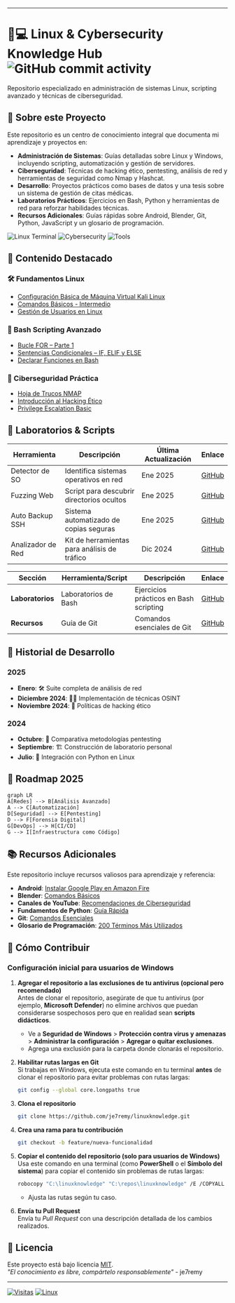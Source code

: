 
---

# 🐧💻 Linux & Cybersecurity Knowledge Hub ![GitHub commit activity](https://img.shields.io/github/commit-activity/m/je7remy/linuxknowledge?color=blue&label=Updates)

Repositorio especializado en administración de sistemas Linux, scripting avanzado y técnicas de ciberseguridad.

## 📌 Sobre este Proyecto

Este repositorio es un centro de conocimiento integral que documenta mi aprendizaje y proyectos en:

- **Administración de Sistemas**: Guías detalladas sobre Linux y Windows, incluyendo scripting, automatización y gestión de servidores.
- **Ciberseguridad**: Técnicas de hacking ético, pentesting, análisis de red y herramientas de seguridad como Nmap y Hashcat.
- **Desarrollo**: Proyectos prácticos como bases de datos y una tesis sobre un sistema de gestión de citas médicas.
- **Laboratorios Prácticos**: Ejercicios en Bash, Python y herramientas de red para reforzar habilidades técnicas.
- **Recursos Adicionales**: Guías rápidas sobre Android, Blender, Git, Python, JavaScript y un glosario de programación.

![Linux Terminal](https://img.shields.io/badge/Shell-Bash-4EAA25?logo=gnu-bash&logoColor=white) ![Cybersecurity](https://img.shields.io/badge/Ciberseguridad-Pentesting-red) ![Tools](https://img.shields.io/badge/Herramientas-TCPdump%20|%20Wireshark%20|%20Nmap-orange)

## 🚀 Contenido Destacado

### 🛠️ Fundamentos Linux
- [Configuración Básica de Máquina Virtual Kali Linux](https://github.com/je7remy/linuxknowledge/blob/main/01-Sistemas-Operativos/Linux/0-%20Configuracion%20inicial/Configuración%20Básica%20de%20Máquina%20Virtual%20Kali%20Linux.md)
- [Comandos Básicos - Intermedio](https://github.com/je7remy/linuxknowledge/blob/main/01-Sistemas-Operativos/Linux/1-%20El%20Hacker%20Legendario%20%F0%9F%90%A7%F0%9F%90%8D%20-%20Fundamentos%2C%20Hacking%20y%20Certificaciones/1-%20Curso%20de%20Linux%20y%20Bash%20Scripting/1-%20Uso%20Básico%20de%20Linux/1-%20Comandos%20Basicos%20-%20Intermedio.md)
- [Gestión de Usuarios en Linux](https://github.com/je7remy/linuxknowledge/blob/main/01-Sistemas-Operativos/Linux/1-%20El%20Hacker%20Legendario%20%F0%9F%90%A7%F0%9F%90%8D%20-%20Fundamentos%2C%20Hacking%20y%20Certificaciones/1-%20Curso%20de%20Linux%20y%20Bash%20Scripting/1-%20Uso%20Básico%20de%20Linux/6-%20Gestión%20de%20Usuarios%20en%20Linux.md)

### 🧠 Bash Scripting Avanzado
- [Bucle FOR – Parte 1](https://github.com/je7remy/linuxknowledge/blob/main/01-Sistemas-Operativos/Linux/1-%20El%20Hacker%20Legendario%20%F0%9F%90%A7%F0%9F%90%8D%20-%20Fundamentos%2C%20Hacking%20y%20Certificaciones/1-%20Curso%20de%20Linux%20y%20Bash%20Scripting/5-%20Bucles/1-%20Bucle%20FOR%20–%20Parte%201.md)
- [Sentencias Condicionales – IF, ELIF y ELSE](https://github.com/je7remy/linuxknowledge/blob/main/01-Sistemas-Operativos/Linux/1-%20El%20Hacker%20Legendario%20%F0%9F%90%A7%F0%9F%90%8D%20-%20Fundamentos%2C%20Hacking%20y%20Certificaciones/1-%20Curso%20de%20Linux%20y%20Bash%20Scripting/4-%20Sentencias%20Condicionales/1-%20Sentencias%20Condicionales%20–%20IF%2C%20ELIF%20y%20ELSE.md)
- [Declarar Funciones en Bash](https://github.com/je7remy/linuxknowledge/blob/main/01-Sistemas-Operativos/Linux/1-%20El%20Hacker%20Legendario%20%F0%9F%90%A7%F0%9F%90%8D%20-%20Fundamentos%2C%20Hacking%20y%20Certificaciones/1-%20Curso%20de%20Linux%20y%20Bash%20Scripting/6-%20Funciones/1-%20Declarar%20Funciones%20en%20Bash.md)

### 🔐 Ciberseguridad Práctica
- [Hoja de Trucos NMAP](https://github.com/je7remy/linuxknowledge/blob/main/02-Ciberseguridad/5-%20reconocimiento/1-%20Nmap/1-%20Hoja%20de%20trucos%20NMAP.md)
- [Introducción al Hacking Ético](https://github.com/je7remy/linuxknowledge/blob/main/02-Ciberseguridad/4-%20Hacking%20Intermedio%20Teoria/Módulo%201%20Introducción%20al%20Hacking%20Ético%20y%20a%20las%20Pruebas%20de%20Penetración/2-%20Descripción%20General.md)
- [Privilege Escalation Basic](https://github.com/je7remy/linuxknowledge/blob/main/02-Ciberseguridad/3-%20hacking%20basico/4-%20privilege%20scalation/1-%20privilege%20scalation%20basic.md)

## 🧪 Laboratorios & Scripts

| Herramienta | Descripción | Última Actualización | Enlace |
|-------------|-------------|----------------------|--------|
| Detector de SO | Identifica sistemas operativos en red | Ene 2025 | [GitHub](https://github.com/je7remy/linuxknowledge/blob/main/01-Sistemas-Operativos/Linux/1-%20El%20Hacker%20Legendario%20%F0%9F%90%A7%F0%9F%90%8D%20-%20Fundamentos%2C%20Hacking%20y%20Certificaciones/1-%20Curso%20de%20Linux%20y%20Bash%20Scripting/9-%20Ejercicios%20Prácticos/9-%20Detector%20de%20Sistemas%20Operativos%20–%20PARTE%201.md) |
| Fuzzing Web | Script para descubrir directorios ocultos | Ene 2025 | [GitHub](https://github.com/je7remy/linuxknowledge/blob/main/01-Sistemas-Operativos/Linux/1-%20El%20Hacker%20Legendario%20%F0%9F%90%A7%F0%9F%90%8D%20-%20Fundamentos%2C%20Hacking%20y%20Certificaciones/1-%20Curso%20de%20Linux%20y%20Bash%20Scripting/9-%20Ejercicios%20Prácticos/2-%20Bash%20Scripting%20Aplicado%20a%20Ciberseguridad%20–%20Script%20para%20Hacer%20Fuzzing%20Web.md) |
| Auto Backup SSH | Sistema automatizado de copias seguras | Ene 2025 | [GitHub](https://github.com/je7remy/linuxknowledge/blob/main/01-Sistemas-Operativos/Linux/1-%20El%20Hacker%20Legendario%20%F0%9F%90%A7%F0%9F%90%8D%20-%20Fundamentos%2C%20Hacking%20y%20Certificaciones/1-%20Curso%20de%20Linux%20y%20Bash%20Scripting/8-%20Gestión%20de%20Servidores%20con%20Scripts%20de%20Bash/7-%20Automatización%20de%20Copias%20de%20Seguridad%20en%20Servidor%20SSH.md) |
| Analizador de Red | Kit de herramientas para análisis de tráfico | Dic 2024 | [GitHub](https://github.com/je7remy/linuxknowledge/blob/main/01-Sistemas-Operativos/Linux/1-%20El%20Hacker%20Legendario%20%F0%9F%90%A7%F0%9F%90%8D%20-%20Fundamentos%2C%20Hacking%20y%20Certificaciones/1-%20Curso%20de%20Linux%20y%20Bash%20Scripting/9-%20Ejercicios%20Prácticos/5-%20Análisis%20de%20la%20Red%20con%20Bash%20–%20PARTE%203.md) |

| Sección | Herramienta/Script | Descripción | Enlace |
|---------|--------------------|-------------|--------|
| **Laboratorios** | Laboratorios de Bash | Ejercicios prácticos en Bash scripting | [GitHub](https://github.com/je7remy/linuxknowledge/blob/main/04-Laboratorios/1-%20Laboratorios%20de%20Bash.md) |
| **Recursos** | Guía de Git | Comandos esenciales de Git | [GitHub](https://github.com/je7remy/linuxknowledge/blob/main/05-Recursos/Git/1-%20Comandos%20Git.md) |

## 📅 Historial de Desarrollo

### 2025
- **Enero**: 🛠️ Suite completa de análisis de red
- **Diciembre 2024**: 🕵️‍♂️ Implementación de técnicas OSINT
- **Noviembre 2024**: 📜 Políticas de hacking ético

### 2024
- **Octubre**: 🔄 Comparativa metodologías pentesting
- **Septiembre**: 🏗️ Construcción de laboratorio personal
- **Julio**: 🐍 Integración con Python en Linux

## 🌟 Roadmap 2025

```mermaid
graph LR
A[Redes] --> B[Análisis Avanzado]
A --> C[Automatización]
D[Seguridad] --> E[Pentesting]
D --> F[Forensia Digital]
G[DevOps] --> H[CI/CD]
G --> I[Infraestructura como Código]
```

## 📚 Recursos Adicionales

Este repositorio incluye recursos valiosos para aprendizaje y referencia:
- **Android**: [Instalar Google Play en Amazon Fire](https://github.com/je7remy/linuxknowledge/blob/main/05-Recursos/Android/1-%20Cómo%20instalar%20GOOGLE%20PLAY%20STORE%20en%20tablets%20Amazon%20FIRE%207%2C%208%20y%2010%20(2021)/Cómo%20instalar%20GOOGLE%20PLAY%20STORE%20en%20tablets%20Amazon%20FIRE%207%2C%208%20y%2010%20(2021).md)
- **Blender**: [Comandos Básicos](https://github.com/je7remy/linuxknowledge/blob/main/05-Recursos/Blender/Comandos%20Basicos.md)
- **Canales de YouTube**: [Recomendaciones de Ciberseguridad](https://github.com/je7remy/linuxknowledge/blob/main/05-Recursos/Canales%20de%20YouTube%20de%20Ciberseguridad%20y%20Hacking%20Ético!/Canales%20de%20YouTube%20de%20Ciberseguridad%20y%20Hacking%20Ético!.md)
- **Fundamentos de Python**: [Guía Rápida](https://github.com/je7remy/linuxknowledge/blob/main/05-Recursos/Fundamentos%20de%20Python/Guía%20rápida%20de%20fundamentos%20en%20Python.md)
- **Git**: [Comandos Esenciales](https://github.com/je7remy/linuxknowledge/blob/main/05-Recursos/Git/1-%20Comandos%20Git.md)
- **Glosario de Programación**: [200 Términos Más Utilizados](https://github.com/je7remy/linuxknowledge/blob/main/05-Recursos/Glosario%20de%20programación/Los%20200%20términos%20más%20utilizados%20en%20programación.md)

## 🤝 Cómo Contribuir

### Configuración inicial para usuarios de Windows

1. **Agregar el repositorio a las exclusiones de tu antivirus (opcional pero recomendado)**  
   Antes de clonar el repositorio, asegúrate de que tu antivirus (por ejemplo, **Microsoft Defender**) no elimine archivos que puedan considerarse sospechosos pero que en realidad sean **scripts didácticos**.
   - Ve a **Seguridad de Windows** > **Protección contra virus y amenazas** > **Administrar la configuración** > **Agregar o quitar exclusiones**.
   - Agrega una exclusión para la carpeta donde clonarás el repositorio.

2. **Habilitar rutas largas en Git**  
   Si trabajas en Windows, ejecuta este comando en tu terminal **antes** de clonar el repositorio para evitar problemas con rutas largas:
   ```bash
   git config --global core.longpaths true
   ```

3. **Clona el repositorio**
   ```bash
   git clone https://github.com/je7remy/linuxknowledge.git
   ```

4. **Crea una rama para tu contribución**
   ```bash
   git checkout -b feature/nueva-funcionalidad
   ```

5. **Copiar el contenido del repositorio (solo para usuarios de Windows)**  
   Usa este comando en una terminal (como **PowerShell** o el **Símbolo del sistema**) para copiar el contenido sin problemas de rutas largas:
   ```bash
   robocopy "C:\linuxknowledge" "C:\repos\linuxknowledge" /E /COPYALL /XJ /R:3 /W:5 /MT:16
   ```
   - Ajusta las rutas según tu caso.

6. **Envía tu Pull Request**  
   Envía tu _Pull Request_ con una descripción detallada de los cambios realizados.

## 📜 Licencia

Este proyecto está bajo licencia [MIT](https://github.com/je7remy/linuxknowledge/blob/main/LICENSE).  
*"El conocimiento es libre, compártelo responsablemente"* - je7remy

---

[![Visitas](https://komarev.com/ghpvc/?username=je7remy&label=Visitas%20al%20Repo&color=blueviolet)](https://github.com/je7remy/linuxknowledge)
[![Linux](https://img.shields.io/badge/Powered%20by-Linux-FCC624?style=flat&logo=linux)](https://www.linux.org/)

